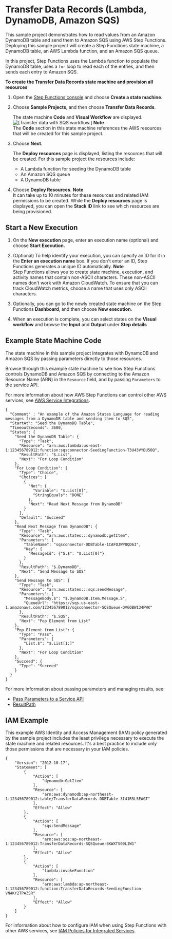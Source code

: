 # Transfer Data Records \(Lambda, DynamoDB, Amazon SQS\)<a name="sample-project-transfer-data-sqs"></a>

This sample project demonstrates how to read values from an Amazon DynamoDB table and send them to Amazon SQS using AWS Step Functions\. Deploying this sample project will create a Step Functions state machine, a DynamoDB table, an AWS Lambda function, and an Amazon SQS queue\. 

In this project, Step Functions uses the Lambda function to populate the DynamoDB table, uses a `for` loop to read each of the entries, and then sends each entry to Amazon SQS\.

**To create the **Transfer Data Records** state machine and provision all resources**

1. Open the [Step Functions console](https://console.aws.amazon.com/states/home?region=us-east-1#/) and choose **Create a state machine**\.

1. Choose **Sample Projects**, and then choose **Transfer Data Records**\.

   The state machine **Code** and **Visual Workflow** are displayed\.  
![\[Transfer data with SQS workflow.\]](http://docs.aws.amazon.com/step-functions/latest/dg/images/sample-transfer-sqs.png)
**Note**  
The **Code** section in this state machine references the AWS resources that will be created for this sample project\.

1. Choose **Next**\.

   The **Deploy resources** page is displayed, listing the resources that will be created\. For this sample project the resources include:
   + A Lambda function for seeding the DynamoDB table
   + An Amazon SQS queue
   + A DynamoDB table

1. Choose **Deploy Resources**\.
**Note**  
It can take up to 10 minutes for these resources and related IAM permissions to be created\. While the **Deploy resources** page is displayed, you can open the **Stack ID** link to see which resources are being provisioned\.

## Start a New Execution<a name="sample-sqs-start-execution"></a>

1. On the **New execution** page, enter an execution name \(optional\) and choose **Start Execution\.**

1. \(Optional\) To help identify your execution, you can specify an ID for it in the **Enter an execution name** box\. If you don't enter an ID, Step Functions generates a unique ID automatically\.
**Note**  
Step Functions allows you to create state machine, execution, and activity names that contain non\-ASCII characters\. These non\-ASCII names don't work with Amazon CloudWatch\. To ensure that you can track CloudWatch metrics, choose a name that uses only ASCII characters\.

1. Optionally, you can go to the newly created state machine on the Step Functions **Dashboard**, and then choose **New execution**\.

1. When an execution is complete, you can select states on the **Visual workflow** and browse the **Input** and **Output** under **Step details**

## Example State Machine Code<a name="sample-sqs-code-examples"></a>

The state machine in this sample project integrates with DynamoDB and Amazon SQS by passing parameters directly to those resources\. 

Browse through this example state machine to see how Step Functions controls DynamoDB and Amazon SQS by connecting to the Amazon Resource Name \(ARN\) in the `Resource` field, and by passing `Parameters` to the service API\.

For more information about how AWS Step Functions can control other AWS services, see [AWS Service Integrations](concepts-service-integrations.md)\.

```
{
  "Comment" : "An example of the Amazon States Language for reading messages from a DynamoDB table and sending them to SQS",
  "StartAt": "Seed the DynamoDB Table",
  "TimeoutSeconds": 3600,
  "States": {
    "Seed the DynamoDB Table": {
      "Type": "Task",
      "Resource": "arn:aws:lambda:us-east-1:123456789012:function:sqsconnector-SeedingFunction-T3U43VYDU5OQ",
      "ResultPath": "$.List",
      "Next": "For Loop Condition"
    },
    "For Loop Condition": {
      "Type": "Choice",
      "Choices": [
        {
          "Not": {
            "Variable": "$.List[0]",
            "StringEquals": "DONE"
          },
          "Next": "Read Next Message from DynamoDB"
        }
      ],
      "Default": "Succeed"
    },
    "Read Next Message from DynamoDB": {
      "Type": "Task",
      "Resource": "arn:aws:states:::dynamodb:getItem",
      "Parameters": {
        "TableName": "sqsconnector-DDBTable-1CAFOJWP8QD6I",
        "Key": {
          "MessageId": {"S.$": "$.List[0]"}
        }
      },
      "ResultPath": "$.DynamoDB",
      "Next": "Send Message to SQS"
    },
    "Send Message to SQS": {
      "Type": "Task",
      "Resource": "arn:aws:states:::sqs:sendMessage",
      "Parameters": {
        "MessageBody.$": "$.DynamoDB.Item.Message.S",
        "QueueUrl": "https://sqs.us-east-1.amazonaws.com/123456789012/sqsconnector-SQSQueue-QVGQBW134PWK"
      },
      "ResultPath": "$.SQS",
      "Next": "Pop Element from List"
    },
    "Pop Element from List": {
      "Type": "Pass",
      "Parameters": {
        "List.$": "$.List[1:]"
      },
      "Next": "For Loop Condition"
    },
    "Succeed": {
      "Type": "Succeed"
    }
  }
}
```

For more information about passing parameters and managing results, see:
+ [Pass Parameters to a Service API](connect-parameters.md)
+ [ResultPath](input-output-resultpath.md)

## IAM Example<a name="sample-sqs-iam-example"></a>

This example AWS Identity and Access Management \(IAM\) policy generated by the sample project includes the least privilege necessary to execute the state machine and related resources\. It's a best practice to include only those permissions that are necessary in your IAM policies\. 

```
{
    "Version": "2012-10-17",
    "Statement": [
        {
            "Action": [
                "dynamodb:GetItem"
            ],
            "Resource": [
                "arn:aws:dynamodb:ap-northeast-1:123456789012:table/TransferDataRecords-DDBTable-3I41R5L5EAGT"
            ],
            "Effect": "Allow"
        },
        {
            "Action": [
                "sqs:SendMessage"
            ],
            "Resource": [
                "arn:aws:sqs:ap-northeast-1:123456789012:TransferDataRecords-SQSQueue-BKWXTS09LIW1"
            ],
            "Effect": "Allow"
        },
        {
            "Action": [
                "lambda:invokeFunction"
            ],
            "Resource": [
                "arn:aws:lambda:ap-northeast-1:123456789012:function:TransferDataRecords-SeedingFunction-VN4KY2TPAZSR"
            ],
            "Effect": "Allow"
        }
    ]
}
```

For information about how to configure IAM when using Step Functions with other AWS services, see [IAM Policies for Integrated Services](service-integration-iam-templates.md)\.
